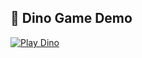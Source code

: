 ## 🦖 Dino Game Demo  
[![Play Dino](https://media.giphy.com/media/.../giphy.gif)](https://ваш-username.github.io/репозиторий/)  
